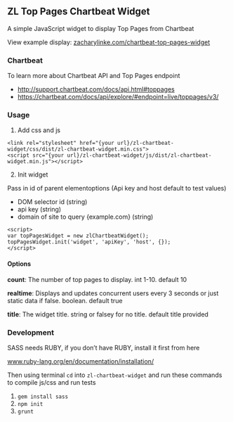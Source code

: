 ## ZL Top Pages Chartbeat Widget
A simple JavaScript widget to display Top Pages from Chartbeat

View example display: [zacharylinke.com/chartbeat-top-pages-widget](http://zacharylinke.com/chartbeat-top-pages-widget)

### Chartbeat
To learn more about Chartbeat API and Top Pages endpoint 
- http://support.chartbeat.com/docs/api.html#toppages
- https://chartbeat.com/docs/api/explore/#endpoint=live/toppages/v3/

### Usage
1. Add css and js

```
<link rel="stylesheet" href="{your url}/zl-chartbeat-widget/css/dist/zl-chartbeat-widget.min.css">
<script src="{your url}/zl-chartbeat-widget/js/dist/zl-chartbeat-widget.min.js"></script>
```

2. Init widget

Pass in id of parent elementoptions
(Api key and host default to test values)
- DOM selector id (string)
- api key (string)
- domain of site to query {example.com} (string) 
```
<script>
var topPagesWidget = new zlChartbeatWidget();
topPagesWidget.init('widget', 'apiKey', 'host', {});
</script>
```

#### Options
**count**: The number of top pages to display. int 1-10. default 10

**realtime**: Displays and updates concurrent users every 3 seconds or just static data if false. boolean. default true

**title**: The widget title. string or falsey for no title. default title provided

### Development
SASS needs RUBY, if you don’t have RUBY, install it first from here

www.ruby-lang.org/en/documentation/installation/

Then using terminal `cd` into `zl-chartbeat-widget` and run these commands 
to compile js/css and run tests

1. `gem install sass`
2. `npm init`
3. `grunt`
